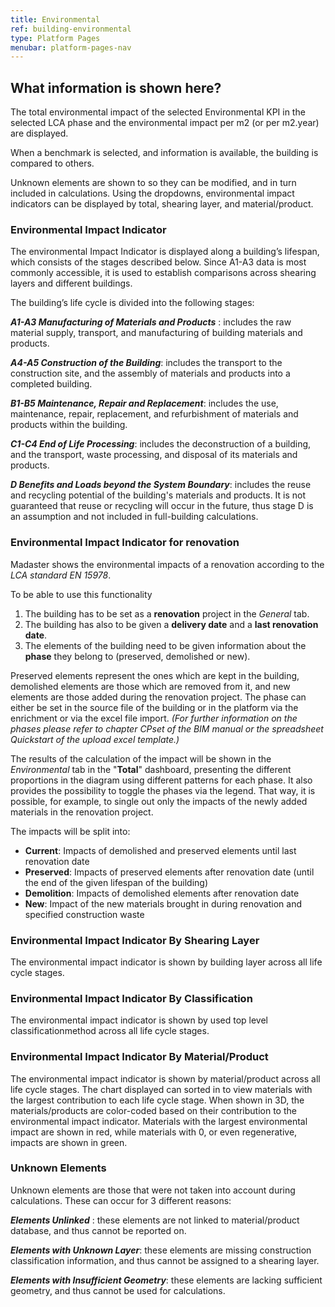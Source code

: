 ```yaml
---
title: Environmental
ref: building-environmental
type: Platform Pages
menubar: platform-pages-nav
---
```


## What information is shown here?

The total environmental impact of the selected Environmental KPI in the selected LCA phase and the environmental impact per m2 (or per m2.year) are displayed. 

When a benchmark is selected, and information is available, the building is compared to others. 

Unknown elements are shown to so they can be modified, and in turn included in calculations. Using the dropdowns, environmental impact indicators can be displayed by total, shearing layer, and material/product.

### Environmental Impact Indicator
The environmental Impact Indicator is displayed along a building’s lifespan, which consists of the stages described below. Since A1-A3 data is most commonly accessible, it is used to establish comparisons across shearing layers and different buildings.

The building’s life cycle is divided into the following stages:

__*A1-A3 Manufacturing of Materials and Products*__ : includes the raw material supply, transport, and manufacturing of building materials and products.

__*A4-A5 Construction of the Building*__: includes the transport to the construction site, and the assembly of materials and products into a completed building.

__*B1-B5 Maintenance, Repair and Replacement*__: includes the use, maintenance, repair, replacement, and refurbishment of materials and products within the building.

__*C1-C4 End of Life Processing*__: includes the deconstruction of a building, and the transport, waste processing, and disposal of its materials and products.

__*D Benefits and Loads beyond the System Boundary*__: includes the reuse and recycling potential of the building's materials and products. It is not guaranteed that reuse or recycling will occur in the future, thus stage D is an assumption and not included in full-building calculations.

### Environmental Impact Indicator for renovation

Madaster shows the environmental impacts of a renovation according to the *LCA standard EN 15978*.

To be able to use this functionality

1. The building has to be set as a **renovation** project in the *General* tab.
2. The building has also to be given a **delivery date** and a **last renovation date**.
3. The elements of the building need to be given information about the **phase** they belong to (preserved, demolished or new).

Preserved elements represent the ones which are kept in the building, demolished elements are those which are removed from it, and new elements are those added during the renovation project. The phase can either be set in the source file of the building or in the platform via the enrichment or via the excel file import. *(For further information on the phases please refer to chapter CPset of the BIM manual or the spreadsheet Quickstart of the upload excel template.)*

The results of the calculation of the impact will be shown in the *Environmental* tab in the "**Total**" dashboard, presenting the different proportions in the diagram using different patterns for each phase. It also provides the possibility to toggle the phases via the legend. That way, it is possible, for example, to single out only the impacts of the newly added materials in the renovation project. 

The impacts will be split into:
- **Current**: Impacts of demolished and preserved elements until last renovation date
- **Preserved**: Impacts of preserved elements after renovation date (until the end of the given lifespan of the building)
- **Demolition**: Impacts of demolished elements after renovation date
- **New**: Impact of the new materials brought in during renovation and specified construction waste

### Environmental Impact Indicator By Shearing Layer
The environmental impact indicator is shown by building layer across all life cycle stages.

### Environmental Impact Indicator By Classification
The environmental impact indicator is shown by used top level classificationmethod across all life cycle stages.

### Environmental Impact Indicator By Material/Product
The environmental impact indicator is shown by material/product across all life cycle stages. The chart displayed can sorted in to view materials with the largest contribution to each life cycle stage. When shown in 3D, the materials/products are color-coded based on their contribution to the environmental impact indicator. Materials with the largest environmental impact are shown in red, while materials with 0, or even regenerative, impacts are shown in green.

### Unknown Elements
Unknown elements are those that were not taken into account during calculations. These can occur for 3 different reasons:

__*Elements Unlinked*__ : these elements are not linked to material/product database, and thus cannot be reported on.

__*Elements with Unknown Layer*__: these elements are missing construction classification information, and thus cannot be assigned to a shearing layer.

__*Elements with Insufficient Geometry*__: these elements are lacking sufficient geometry, and thus cannot be used for calculations.